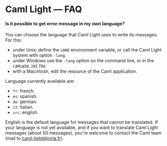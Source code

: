 # Caml Light — FAQ

#### Is it possible to get error message in my own language?

You can choose the language that Caml Light uses to
write its messages. For this:

- under Unix: define the `LANG` environment variable, or call the Caml
  Light system with option `-lang`.
- under Windows use the `-lang` option on the command line, or in the
  `CAMLWIN.INI` file.
- with a Macintosh, edit the resource of the Caml application.

Language currently available are:

- `fr`: french.
- `es`: spanish.
- `de`: german.
- `it`: italian.
- `src`: english.
</ul>

English is the default language for messages that cannot be
translated. If your language is not yet available, and if you want to
translate Caml Light messages (about 50 messages), you're welcome to
contact the Caml team (mail to caml-light@inria.fr).
